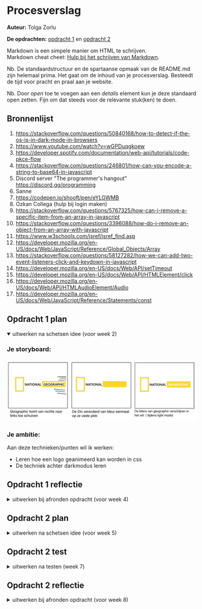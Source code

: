 # Procesverslag
**Auteur:** Tolga Zorlu

**De opdrachten:** [opdracht 1](opdracht1/index.html) en [opdracht 2](opdracht2/index.html)


Markdown is een simpele manier om HTML te schrijven.  
Markdown cheat cheet: [Hulp bij het schrijven van Markdown](https://github.com/adam-p/markdown-here/wiki/Markdown-Cheatsheet).

Nb. De standaardstructuur en de spartaanse opmaak van de README.md zijn helemaal prima. Het gaat om de inhoud van je procesverslag. Besteedt de tijd voor pracht en praal aan je website.

Nb. Door *open* toe te voegen aan een *details* element kun je deze standaard open zetten. Fijn om dat steeds voor de relevante stuk(ken) te doen.



## Bronnenlijst
  1. https://stackoverflow.com/questions/50840168/how-to-detect-if-the-os-is-in-dark-mode-in-browsers
  2. https://www.youtube.com/watch?v=wGPDuqgkoew
  3. https://developer.spotify.com/documentation/web-api/tutorials/code-pkce-flow
  4. https://stackoverflow.com/questions/246801/how-can-you-encode-a-string-to-base64-in-javascript
  5. Discord server "The programmer's hangout" https://discord.gg/programming
  6. Sanne
  7. https://codepen.io/shooft/pen/eYLGWMB
  8. Ozkan Collega (hulp bij login maken)
  9. https://stackoverflow.com/questions/5767325/how-can-i-remove-a-specific-item-from-an-array-in-javascript
  10. https://stackoverflow.com/questions/3396088/how-do-i-remove-an-object-from-an-array-with-javascript
  11. https://www.w3schools.com/jsref/jsref_find.asp
  12. https://developer.mozilla.org/en-US/docs/Web/JavaScript/Reference/Global_Objects/Array
  13. https://stackoverflow.com/questions/58127282/how-we-can-add-two-event-listeners-click-and-keydown-in-javascript
  14. https://developer.mozilla.org/en-US/docs/Web/API/setTimeout
  15. https://developer.mozilla.org/en-US/docs/Web/API/HTMLElement/click
  16. https://developer.mozilla.org/en-US/docs/Web/API/HTMLAudioElement/Audio
  17. https://developer.mozilla.org/en-US/docs/Web/JavaScript/Reference/Statements/const
  



## Opdracht 1 plan

<details open>
  <summary>uitwerken na schetsen idee (voor week 2)</summary>


  ### Je storyboard:
  <img src="readme-images/storyboard.png" width="575px" alt="storyboard voor opdracht 1">


  ### Je ambitie: 
  Aan deze technieken/punten wil ik werken:
  - Leren hoe een logo geanimeerd kan worden in css
  - De techniek achter darkmodus leren
 
 
</details>



## Opdracht 1 reflectie

<details>
  <summary>uitwerken bij afronden opdracht (voor week 4)</summary>


  ### Je uitkomst - karakteristiek screenshot(s):
  <img src="readme-images/ginggoed.png" width="575px" alt="uitomst opdracht 1">


  ### Dit ging goed/Heb ik geleerd: 
  Korte omschrijving met plaatje(s)
  Ik heb geleerd dat je hoe je in puur css kan animeren. Ik wist hiervoor ook niet hoe je darkthemes moest maken, na wat onderzoeken bleek het simpeler dan dat ik had verwacht.

  <img src="readme-images/ginggoed.png" width="475px" alt="top">


  ### Dit was lastig/Is niet gelukt:
  Korte omschrijving met plaatje(s)

  Ik moest meerdere animaties toevoegen aan het zelfde object, ik raakte ergens in de war en dacht dat ik steeds een ander object eromheen moest aanspreken om het te laten werken. Bleek dat het ook werkt als ik een , zet en animation delays gebruik.

  <img src="readme-images/gingfout.png" width="475px" alt="bummer">
</details>



## Opdracht 2 plan

<details>
  <summary>uitwerken na schetsen idee (voor week 5)</summary>


  ### Je ontwerp:
  <img src="readme-images/storyboard2.png" width="375px" alt="ontwerp opdracht 2">


  ### Je ambitie: 
  Aan deze technieken/punten wil ik werken:
  - Ik wil beter worden met web applicaties
  - beter worde in het gebruik van api's 

</details>



## Opdracht 2 test

<details>
  <summary>uitwerken na testen (week 7)</summary>

  Neem minimaal 5 bevindingen op:



  ### Bevinding 1:
  Omschrijving van wat er nog niet orde was (tekst en afbeeding(en)).

  #### oplossing:
  Beschrijving hoe je het hebt hebt opgelost of als het niet gelukt is hoe je het zou oplossen (tekst en afbeeding(en)).

  ik ben bezig geweest met het designen coderen van de html kant, dit ging opzich wel goed moet alleen een manier vinden om de cards ook daadwerlijker swipeable te maken zonder javascript libary's 

  ### Bevinding 2:
  Omschrijving van wat er nog niet orde was (tekst en afbeeding(en)).

   <img src="readme-images/spotifyerror.png" width="375px" alt="error">

   Tijdens het developen van deze opdracht kwam maakte ik gebruik van de open api variant, alleen kon ik niet precies doen wat mijn eigen doel is dus ben ik geswitched naar de api met autherizer (PKCE)
    

  #### oplossing:
  Beschrijving hoe je het hebt hebt opgelost of als het niet gelukt is hoe je het zou oplossen (tekst en afbeeding(en)).

  ik heb het opgelost ik heb hulp gekregen in developer groepen op discord. Zei gaven aan dat ik mijn fetch verkeerd deed in de array


  ### Bevinding 3:
  
  Uiteindelijk toch niet geredt, ik zal het inorde krijgen voor de herkansing. 

</details>



## Opdracht 2 reflectie

<details>
  <summary>uitwerken bij afronden opdracht (voor week 8)</summary>

  ### Je uitkomst - karakteristiek screenshot(s):
  Dit is mijn storyboard met functionaliteiten
  <img src="readme-images/opdracht2design.png" width="375px" alt="uitkomst opdracht 2">
  Ik heb tijdens het developen van deze opdracht een paar aanpassingen gedaan omdat deze mij wat meer uitdagend leken en ook omdat ik hier meer uit kon halen voor het eind product. Denk bijvoorbeeld aan de drag en drop.

  Dit is de uitkomst na behoorlijk wat werk.
  <img src="readme-images/uitkomst.png" width="375px" alt="uitkomst opdracht 2">
  
  ### Dit ging goed/Heb ik geleerd: 
  ik heb geleerd hoe je een array uitleest in een tabel en ook hoe je vervolgends een hele row weg kan halen uit de array ipv de array hellemaal te verwijderen. 
  Ook ben ik blij dat de drag en drop hierbij werkt.

  <img src="readme-images/table.png" width="375px" alt="top">


  ### Dit was lastig/Is niet gelukt:
  Korte omschrijving met plaatje(s)
  Dit is de courasel op mijn pagina, het was in het begin moeilijk om de kaartjes als een stapel te laten zien, en ik wou dit ook optimaal maken voor het geval dat ik later meer kaartjes zou willen gebruiken. Dus dit werkt gelukkig nu wel en ook nog is met javascript de positionering gefixxed.
  <img src="readme-images/courasel.png" width="375px" alt="bummer">
</details>
